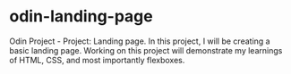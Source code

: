 # odin-landing-page

Odin Project - Project: Landing page.
In this project, I will be creating a basic landing page. Working on this project will demonstrate my learnings of HTML, CSS, and most importantly flexboxes.
